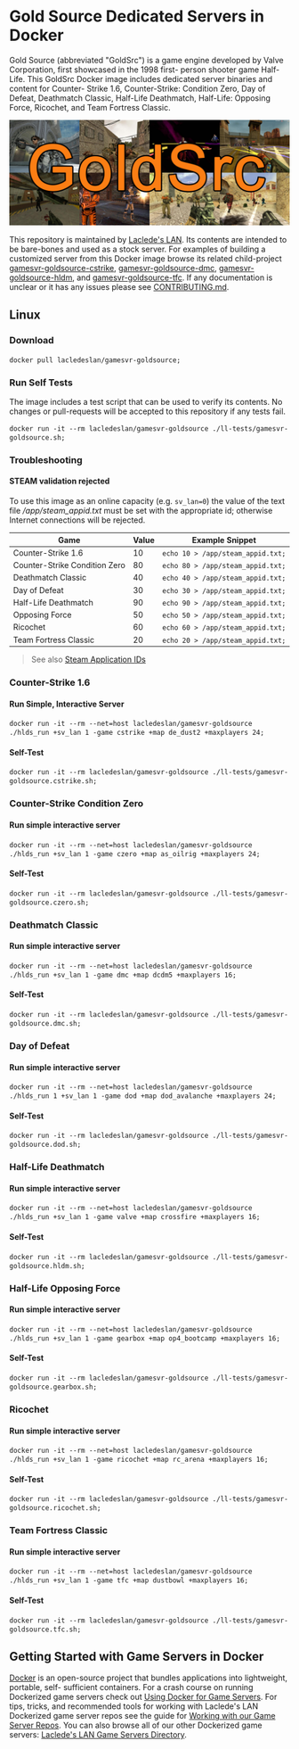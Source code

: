# Gold Source Dedicated Servers in Docker

Gold Source (abbreviated "GoldSrc") is a game engine developed by Valve Corporation, first showcased in the 1998 first-
person shooter game Half-Life. This GoldSrc Docker image includes dedicated server binaries and content for Counter-
Strike 1.6, Counter-Strike: Condition Zero, Day of Defeat, Deathmatch Classic, Half-Life Deathmatch, Half-Life:
Opposing Force, Ricochet, and Team Fortress Classic.

![GoldSrc](https://raw.githubusercontent.com/LacledesLAN/gamesvr-goldsource/master/Documentation/media/heading.jpg "GoldSrc")

This repository is maintained by [Laclede's LAN](https://lacledeslan.com). Its contents are intended to be bare-bones
and used as a stock server. For examples of building a customized server from this Docker image browse its related
child-project [gamesvr-goldsource-cstrike](https://github.com/LacledesLAN/gamesvr-goldsource-cstrike),
[gamesvr-goldsource-dmc](https://github.com/LacledesLAN/gamesvr-goldsource-dmc),
[gamesvr-goldsource-hldm](https://github.com/LacledesLAN/gamesvr-goldsource-hldm), and
[gamesvr-goldsource-tfc](https://github.com/LacledesLAN/gamesvr-goldsource-tfc). If any documentation is unclear or it
has any issues please see [CONTRIBUTING.md](./CONTRIBUTING.md).

## Linux

### Download

```shell
docker pull lacledeslan/gamesvr-goldsource;
```

### Run Self Tests

The image includes a test script that can be used to verify its contents. No changes or pull-requests will be accepted to this repository if any tests fail.

```shell
docker run -it --rm lacledeslan/gamesvr-goldsource ./ll-tests/gamesvr-goldsource.sh;
```

### Troubleshooting

#### STEAM validation rejected

To use this image as an online capacity (e.g. `sv_lan=0`) the value of the text file */app/steam_appid.txt* must be set with the appropriate id; otherwise Internet connections will be rejected.

| Game                          | Value | Example Snippet                   |
| ----------------------------- | ----- | --------------------------------- |
| Counter-Strike 1.6            | 10    | `echo 10 > /app/steam_appid.txt;` |
| Counter-Strike Condition Zero | 80    | `echo 80 > /app/steam_appid.txt;` |
| Deathmatch Classic            | 40    | `echo 40 > /app/steam_appid.txt;` |
| Day of Defeat                 | 30    | `echo 30 > /app/steam_appid.txt;` |
| Half-Life Deathmatch          | 90    | `echo 90 > /app/steam_appid.txt;` |
| Opposing Force                | 50    | `echo 50 > /app/steam_appid.txt;` |
| Ricochet                      | 60    | `echo 60 > /app/steam_appid.txt;` |
| Team Fortress Classic         | 20    | `echo 20 > /app/steam_appid.txt;` |

> See also [Steam Application IDs](https://developer.valvesoftware.com/wiki/Steam_Application_IDs)

### Counter-Strike 1.6

#### Run Simple, Interactive Server

```shell
docker run -it --rm --net=host lacledeslan/gamesvr-goldsource ./hlds_run +sv_lan 1 -game cstrike +map de_dust2 +maxplayers 24;
```

#### Self-Test

```shell
docker run -it --rm lacledeslan/gamesvr-goldsource ./ll-tests/gamesvr-goldsource.cstrike.sh;
```

### Counter-Strike Condition Zero

#### Run simple interactive server

```shell
docker run -it --rm --net=host lacledeslan/gamesvr-goldsource ./hlds_run +sv_lan 1 -game czero +map as_oilrig +maxplayers 24;
```

#### Self-Test

```shell
docker run -it --rm lacledeslan/gamesvr-goldsource ./ll-tests/gamesvr-goldsource.czero.sh;
```

### Deathmatch Classic

#### Run simple interactive server

```shell
docker run -it --rm --net=host lacledeslan/gamesvr-goldsource ./hlds_run +sv_lan 1 -game dmc +map dcdm5 +maxplayers 16;
```

#### Self-Test

```shell
docker run -it --rm lacledeslan/gamesvr-goldsource ./ll-tests/gamesvr-goldsource.dmc.sh;
```

### Day of Defeat

#### Run simple interactive server

```shell
docker run -it --rm --net=host lacledeslan/gamesvr-goldsource ./hlds_run 1 +sv_lan 1 -game dod +map dod_avalanche +maxplayers 24;
```

#### Self-Test

```shell
docker run -it --rm lacledeslan/gamesvr-goldsource ./ll-tests/gamesvr-goldsource.dod.sh;
```

### Half-Life Deathmatch

#### Run simple interactive server

```shell
docker run -it --rm --net=host lacledeslan/gamesvr-goldsource ./hlds_run +sv_lan 1 -game valve +map crossfire +maxplayers 16;
```

#### Self-Test

```shell
docker run -it --rm lacledeslan/gamesvr-goldsource ./ll-tests/gamesvr-goldsource.hldm.sh;
```

### Half-Life Opposing Force

#### Run simple interactive server

```shell
docker run -it --rm --net=host lacledeslan/gamesvr-goldsource ./hlds_run +sv_lan 1 -game gearbox +map op4_bootcamp +maxplayers 16;
```

#### Self-Test

```shell
docker run -it --rm lacledeslan/gamesvr-goldsource ./ll-tests/gamesvr-goldsource.gearbox.sh;
```

### Ricochet

#### Run simple interactive server

```shell
docker run -it --rm --net=host lacledeslan/gamesvr-goldsource ./hlds_run +sv_lan 1 -game ricochet +map rc_arena +maxplayers 16;
```

#### Self-Test

```shell
docker run -it --rm lacledeslan/gamesvr-goldsource ./ll-tests/gamesvr-goldsource.ricochet.sh;
```

### Team Fortress Classic

#### Run simple interactive server

```shell
docker run -it --rm --net=host lacledeslan/gamesvr-goldsource ./hlds_run +sv_lan 1 -game tfc +map dustbowl +maxplayers 16;
```

#### Self-Test

```shell
docker run -it --rm lacledeslan/gamesvr-goldsource ./ll-tests/gamesvr-goldsource.tfc.sh;
```

## Getting Started with Game Servers in Docker

[Docker](https://docs.docker.com/) is an open-source project that bundles applications into lightweight, portable, self-
sufficient containers. For a crash course on running Dockerized game servers check out [Using Docker for Game
Servers](https://github.com/LacledesLAN/README.1ST/blob/master/GameServers/DockerAndGameServers.md). For tips, tricks,
and recommended tools for working with Laclede's LAN Dockerized game server repos see the guide for [Working with our
Game Server Repos](https://github.com/LacledesLAN/README.1ST/blob/master/GameServers/WorkingWithOurRepos.md). You can
also browse all of our other Dockerized game servers: [Laclede's LAN Game Servers
Directory](https://github.com/LacledesLAN/README.1ST/tree/master/GameServers).
